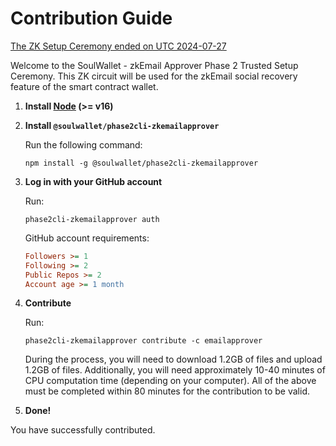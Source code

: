 # Contribution Guide


[The ZK Setup Ceremony ended on UTC 2024-07-27](trusted-setup-ceremony/README.md)

Welcome to the SoulWallet - zkEmail Approver Phase 2 Trusted Setup Ceremony. This ZK circuit will be used for the zkEmail social recovery feature of the smart contract wallet.

1. **Install [Node](https://nodejs.org/en/download/) (>= v16)**

2. **Install `@soulwallet/phase2cli-zkemailapprover`**

   Run the following command:

   ```shell
   npm install -g @soulwallet/phase2cli-zkemailapprover
   ```

3. **Log in with your GitHub account**

   Run:

   ```shell
   phase2cli-zkemailapprover auth
   ```

   GitHub account requirements:

   ```ini
   Followers >= 1
   Following >= 2
   Public Repos >= 2
   Account age >= 1 month
   ```

4. **Contribute**

   Run:

   ```shell
   phase2cli-zkemailapprover contribute -c emailapprover
   ```

   During the process, you will need to download 1.2GB of files and upload 1.2GB of files. Additionally, you will need approximately 10-40 minutes of CPU computation time (depending on your computer). All of the above must be completed within 80 minutes for the contribution to be valid.

5. **Done!**

You have successfully contributed.
